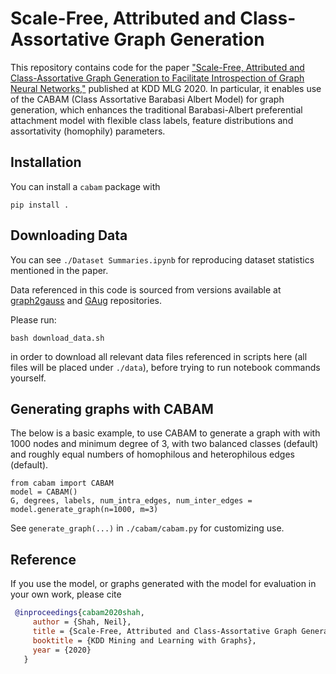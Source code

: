 # Scale-Free, Attributed and Class-Assortative Graph Generation

This repository contains code for the paper ["Scale-Free, Attributed and Class-Assortative Graph Generation to Facilitate Introspection of Graph Neural Networks,"](https://nshah.net/publications/CABAM.MLG.2020.pdf) published at KDD MLG 2020.  In particular, it enables use of the CABAM (Class Assortative Barabasi Albert Model) for graph generation, which enhances the traditional Barabasi-Albert preferential attachment model with flexible class labels, feature distributions and assortativity (homophily) parameters.

## Installation

You can install a `cabam` package with 

```
pip install .
```

## Downloading Data

You can see `./Dataset Summaries.ipynb` for reproducing dataset statistics mentioned in the paper.

Data referenced in this code is sourced from versions available at 
[graph2gauss](https://github.com/abojchevski/graph2gauss) and 
[GAug](https://github.com/zhao-tong/GAug) repositories.  

Please run:

```
bash download_data.sh
```

in order to download all relevant data files referenced in scripts here (all files will be placed under `./data`), before trying to run notebook commands yourself.

## Generating graphs with CABAM

The below is a basic example, to use CABAM to generate a graph with with 1000 nodes and minimum degree of 3, 
with two balanced classes (default) and roughly equal numbers of homophilous and heterophilous edges (default).

```
from cabam import CABAM
model = CABAM()
G, degrees, labels, num_intra_edges, num_inter_edges = model.generate_graph(n=1000, m=3)
```

See `generate_graph(...)` in `./cabam/cabam.py` for customizing use.

## Reference

If you use the model, or graphs generated with the model for evaluation in your own work, please cite

```BibTeX
 @inproceedings{cabam2020shah,
     author = {Shah, Neil},
     title = {Scale-Free, Attributed and Class-Assortative Graph Generation to Facilitate Introspection of Graph Neural Networks},
     booktitle = {KDD Mining and Learning with Graphs},
     year = {2020}
   }
```
